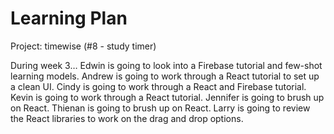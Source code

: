 # Learning Plan
Project: timewise (#8 - study timer)

During week 3…
Edwin is going to look into a Firebase tutorial and few-shot learning models.
Andrew is going to work through a React tutorial to set up a clean UI.
Cindy is going to work through a React and Firebase tutorial.
Kevin is going to work through a React tutorial. 
Jennifer is going to brush up on React.
Thienan is going to brush up on React.
Larry is going to review the React libraries to work on the drag and drop options.
